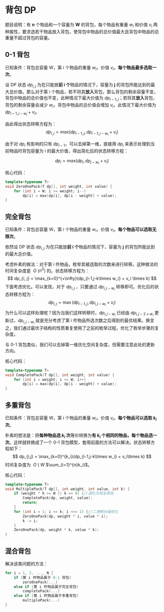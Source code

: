# 背包 DP

题目说明：有 **n** 个物品和一个容量为 **W** 的背包，每个物品有重量 $w_i$ 和价值 $v_i$ 两种属性，要求选若干物品放入背包，使背包中物品的总价值最大且背包中物品的总重量不超过背包的容量。

## 0-1 背包

已知条件：背包总容量 W，第 i 个物品的重量 $w_i$，价值 $v_i$。**每个物品最多选取一次**。<br/>

设 DP 状态 $dp_{i, j}$ 为在只能放**前 i 个**物品的情况下，容量为 **j** 的背包所能达到的最大总价值。那么对于第 i 个物品，若不将其**放入**背包，那么背包的剩余容量不变，背包中物品的总价值也不变，此种情况下最大价值为 $dp_{i-1, j}$；若将其**放入**背包，背包的剩余容量会减少 $w_i$，背包中物品的总价值会增加 $v_i$，此情况下最大价值为 $dp_{i-1,j-w_i} + v_i$。<br/>

由此得出状态转移方程为：
$$
dp_{i, j} = max(dp_{i-1,j}, dp_{i-1,j-w_i} + v_i)
$$

由于对 $dp_i$ 有影响的只有 $dp_{i-1}$，可以去掉第一维，直接用 $dp_i$ 来表示处理到当前物品时背包容量为 i 的最大价值，得出简化后的状态转移方程：

$$
dp_i = max(dp_i, dp_{j-w_i} + v_i)
$$

核心代码：

```c++
template<typename T>
void ZeroOnePack(T dp[], int weight, int value) {
    for (int i = W; i >= weight; i--)
        dp[i] = max(dp[i], dp[i - weight] + value);
}
```

## 完全背包

已知条件：背包总容量 W，第 i 个物品的重量 $w_i$，价值 $v_i$。**每个物品可以选取无限次**。<br/>

依然设 DP 状态 $dp_{i, j}$ 为在只能放**前 i 个**物品的情况下，容量为 **j** 的背包所能达到的最大总价值。<br/>

考虑朴素的做法：对于第 i 件物品，枚举其被选取的次数来进行转移。这种做法的时间复杂度是 $~O~$($n^3$) 的。状态转移方程为：
$$
dp_{i, j} = \max_{k=0}^{+\infty}(dp_{i-1,j-k\times w_i} + v_i \times k)
$$
下面考虑优化。可以发现，对于 $dp_{i, j}$ ，只要通过 $dp_{i, j-w_i}$ 转移即可。优化后的状态转移方程为：
$$
dp_{i,j} = \max(dp_{i-1,j}, dp_{i, j - w_i} + v_i)
$$
为什么可以这样处理呢？因为当我们这样转移时，$dp_{i, j-w_i}$ 已经由 $dp_{i, j-2\times w_i}$ 更新过，$dp_{i,j-w_i}$ 就是充分考虑了第 i 件物品所选次数之后得到的最优结果。换言之，我们通过最优子结构的性质重复使用了之前的枚举过程，优化了枚举步骤的复杂度。<br/>

与 0-1 背包类似，我们可以去掉第一维优化空间复杂度，但需要注意此处的更新方向。<br/>

核心代码：

```c++
template<typename T>
void CompletePack(T dp[], int weight, int value) {
    for (int i = weight; i <= W; i++)
        dp[i] = max(dp[i], dp[i - weight] + value);
}
```

## 多重背包

已知条件：背包总容量 W，第 i 个物品的重量 $w_i$，价值 $v_i$。**每个物品可以选取 $k_i$ 次**。<br/>

朴素的想法是：把**每种物品选 $k_i$ 次**等价转换为**有 $k_i$ 个相同的物品，每个物品选一次**。这样就转换成了一个 0-1 背包模型，套用前面的方法可以解决。状态转移方程如下：
$$
dp_{i,j} = \max_{k=0}^{k_i}(dp_{i-1,j-k\times w_i} + v_i\times k)
$$
时间复杂度为 $~O~(~W~$$\sum_{i=1}^{n}k_i)$。<br/>

核心代码：

```c++
template<typename T>
void MultiplePack(T dp[], int weight, int value, int k) {
    if (weight * k >= W || k == 0) {//退化为完全背包
        CompletePack(dp, weight, value);
        return;
    }
    for (int i = 1; i <= k; i <<= 1) {//二进制分组优化
        ZeroOnePack(dp, weight * i, value * i);
        k -= i;
    }
    ZeroOnePack(dp, weight * k, value * k);
}
```

## 混合背包

解决该类问题的方法：

```c++
for i = 1, 2, ..., N {
    if (第 i 件物品属于 0-1 背包)
        zeroOnePack(...)
    else if (第 i 件物品属于完全背包)
        completePack(...)
    else if (第 i 件物品属于多重背包)
        multiplePack(...)
}
```
